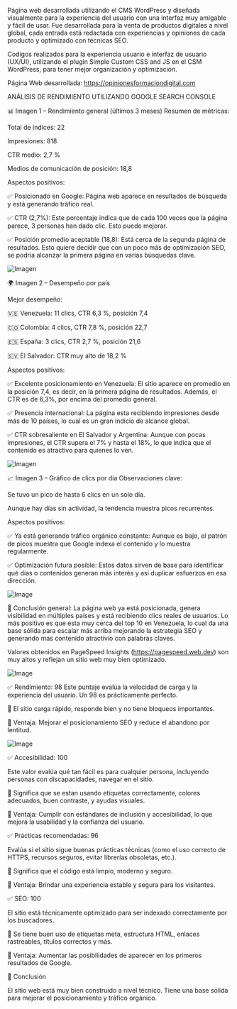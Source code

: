 Página web desarrollada utilizando el CMS WordPress y diseñada visualmente para la experiencia del usuario con una interfaz muy amigable y fácil de usar. Fue desarrollada para la venta de productos digitales a nivel global, cada entrada está redactada con experiencias y opiniones de cada producto y optimizado con técnicas SEO.

Codigos realizados para la experiencia usuario e interfaz de usuario (UX/UI), utilizando el plugin Simple Custom CSS and JS en el CSM WordPress, para tener mejor organización y optimización.

Página Web desarrollada: https://opinionesformaciondigital.com

ANÁLISIS DE RENDIMIENTO UTILIZANDO GOOGLE SEARCH CONSOLE

📊 Imagen 1 – Rendimiento general (últimos 3 meses)
Resumen de métricas:

Total de índices: 22

Impresiones: 818

CTR medio: 2,7 %

Medios de comunicación de posición: 18,8


Aspectos positivos:

✅ Posicionado en Google: Página web aparece en resultados de búsqueda y está generando tráfico real. 

✅ CTR (2,7%): Este porcentaje indica que de cada 100 veces que la página parece, 3 personas han dado clic. Esto puede mejorar.

✅ Posición promedio aceptable (18,8): Está cerca de la segunda página de resultados. Esto quiere decidir que con un poco más de optimización SEO, se podria alcanzar la primera página en varias búsquedas clave.

![Imagen](https://github.com/user-attachments/assets/94dc2d0e-f422-4489-aae3-a6277822cf52)

🌍 Imagen 2 – Desempeño por país

Mejor desempeño:

🇻🇪 Venezuela: 11 clics, CTR 6,3 %, posición 7,4

🇨🇴 Colombia: 4 clics, CTR 7,8 %, posición 22,7

🇪🇸 España: 3 clics, CTR 2,7 %, posición 21,6

🇸🇻 El Salvador: CTR muy alto de 18,2 %

Aspectos positivos:

✅ Excelente posicionamiento en Venezuela: El sitio aparece en promedio en la posición 7,4, es decir, en la primera página de resultados. Además, el CTR es de 6,3%, por encima del promedio general.

✅ Presencia internacional: La página esta recibiendo impresiones desde más de 10 países, lo cual es un gran indicio de alcance global.

✅ CTR sobresaliente en El Salvador y Argentina: Aunque con pocas impresiones, el CTR supera el 7% y hasta el 18%, lo que indica que el contenido es atractivo para quienes lo ven.

![Imagen](https://github.com/user-attachments/assets/db6f87a1-8021-4b96-9808-ec297d1c4e6c)

📈 Imagen 3 – Gráfico de clics por día
Observaciones clave:

Se tuvo un pico de hasta 6 clics en un solo día.

Aunque hay días sin actividad, la tendencia muestra picos recurrentes.

Aspectos positivos:

✅ Ya está generando tráfico orgánico constante: Aunque es bajo, el patrón de picos muestra que Google indexa el contenido y lo muestra regularmente.

✅ Optimización futura posible: Estos datos sirven de base para identificar qué días o contenidos generan más interés y así duplicar esfuerzos en esa dirección.

![Image](https://github.com/user-attachments/assets/aa174e27-e6e0-4df0-a0d5-c34af1a4846e)

📌 Conclusión general:
La página web ya está posicionada, genera visibilidad en múltiples países y está recibiendo clics reales de usuarios. Lo más positivo es que esta muy cerca del top 10 en Venezuela, lo cual da una base sólida para escalar más arriba mejorando la estrategia SEO y generando mas contenido atractivio con palabras claves.

Valores obtenidos en PageSpeed Insights (https://pagespeed.web.dev) son muy altos y reflejan un sitio web muy bien optimizado.


![Image](https://github.com/user-attachments/assets/e286634a-31fa-4c96-bcd4-39b12a0a2f23)

✅ Rendimiento: 98
Este puntaje evalúa la velocidad de carga y la experiencia del usuario. Un 98 es prácticamente perfecto.

🔹 El sitio carga rápido, responde bien y no tiene bloqueos importantes.

🔹 Ventaja: Mejorar el posicionamiento SEO y reduce el abandono por lentitud.


![Image](https://github.com/user-attachments/assets/64f00370-2fb1-49ed-85f1-c762258a4efa)

✅ Accesibilidad: 100

Este valor evalúa qué tan fácil es para cualquier persona, incluyendo personas con discapacidades, navegar en el sitio.

🔹 Significa que se estan usando etiquetas correctamente, colores adecuados, buen contraste, y ayudas visuales.

🔹 Ventaja: Cumplir con estándares de inclusión y accesibilidad, lo que mejora la usabilidad y la confianza del usuario.

✅ Prácticas recomendadas: 96

Evalúa si el sitio sigue buenas prácticas técnicas (como el uso correcto de HTTPS, recursos seguros, evitar librerías obsoletas, etc.).

🔹 Significa que el código está limpio, moderno y seguro.

🔹 Ventaja: Brindar una experiencia estable y segura para los visitantes.

✅ SEO: 100

El sitio está técnicamente optimizado para ser indexado correctamente por los buscadores.

🔹 Se tiene buen uso de etiquetas meta, estructura HTML, enlaces rastreables, títulos correctos y más.

🔹 Ventaja: Aumentar las posibilidades de aparecer en los primeros resultados de Google.

🏁 Conclusión

El sitio web está muy bien construido a nivel técnico. Tiene una base sólida para mejorar el posicionamiento y tráfico orgánico.



